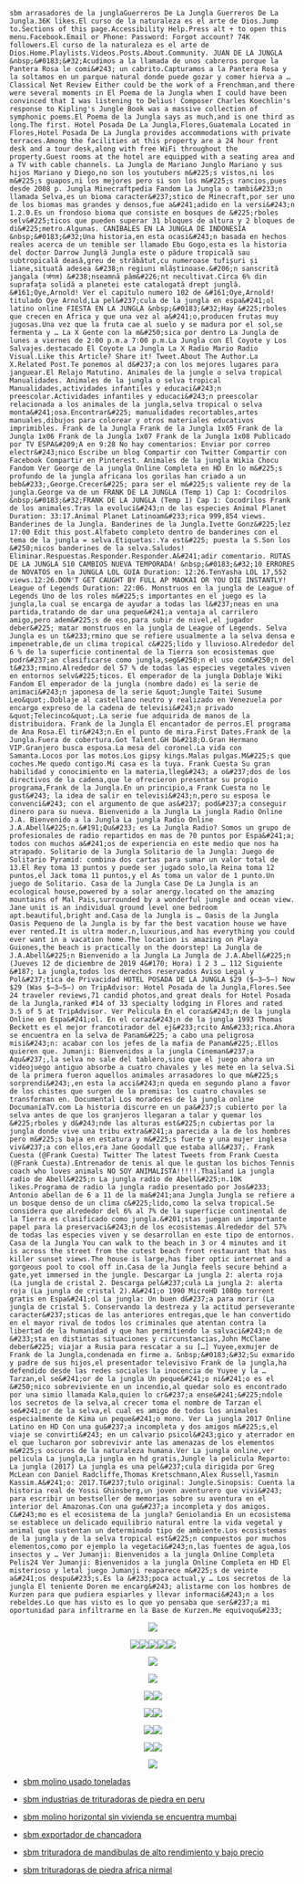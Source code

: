 
```
sbm arrasadores de la junglaGuerreros De La Jungla Guerreros De La Jungla.36K likes.El curso de la naturaleza es el arte de Dios.Jump to.Sections of this page.Accessibility Help.Press alt + to open this menu.Facebook.Email or Phone: Password: Forgot account? 74K followers.El curso de la naturaleza es el arte de Dios.Home.Playlists.Videos.Posts.About.Community. JUAN DE LA JUNGLA &nbsp;&#0183;&#32;Acudimos a la llamada de unos cabreros porque la Pantera Rosa le comi&#243; un cabrito.Capturamos a la Pantera Rosa y la soltamos en un parque natural donde puede gozar y comer hierva a … Classical Net Review Either could be the work of a Frenchman,and there were several moments in El Poema de la Jungla when I could have been convinced that I was listening to Delius! Composer Charles Koechlin's response to Kipling's Jungle Book was a massive collection of symphonic poems.El Poema de la Jungla says as much,and is one third as long.The first. Hotel Posada De La Jungla,Flores,Guatemala Located in Flores,Hotel Posada De La Jungla provides accommodations with private terraces.Among the facilities at this property are a 24 hour front desk and a tour desk,along with free WiFi throughout the property.Guest rooms at the hotel are equipped with a seating area and a TV with cable channels. La Jungla de Mariano Junglo Mariano y sus hijos Mariano y Diego,no son los youtubers m&#225;s vistos,ni los m&#225;s guapos,ni los mejores pero si son los m&#225;s rancios,pues desde 2008 p. Jungla Minecraftpedia Fandom La Jungla o tambi&#233;n llamada Selva,es un bioma caracter&#237;stico de Minecraft,por ser uno de los biomas mas grandes y densos,fue a&#241;adido en la versi&#243;n 1.2.0.Es un frondoso bioma que consiste en bosques de &#225;rboles selv&#225;ticos que pueden superar 31 bloques de altura y 2 bloques de di&#225;metro.Algunas. CANIBALES EN LA JUNGLA DE INDONESIA &nbsp;&#0183;&#32;Una historia,en esta ocasi&#243;n basada en hechos reales acerca de un temible ser llamado Ebu Gogo,esta es la historia del doctor Darrow Junglă Jungla este o pădure tropicală sau subtropicală deasă,greu de străbătut,cu numeroase tufișuri și liane,situată adesea &#238;n regiuni mlăștinoase.&#206;n sanscrită jangala (जंगल) &#238;nseamnă păm&#226;nt necultivat.Circa 6% din suprafața solidă a planetei este catalogată drept junglă. &#161;Oye,Arnold! Ver el capitulo numero 102 de &#161;Oye,Arnold! titulado Oye Arnold,La pel&#237;cula de la jungla en espa&#241;ol latino online FIESTA EN LA JUNGLA &nbsp;&#0183;&#32;Hay &#225;rboles que crecen en Africa y que una vez al a&#241;o,producen frutas muy jugosas.Una vez que la fruta cae al suelo y se madura por el sol,se fermenta y … La X Gente con la m&#250;sica por dentro La Jungla de lunes a viernes de 2:00 p.m.a 7:00 p.m.La Jungla con El Coyote y Los Salvajes.destacado El Coyote La Jungla La X Radio Mario Radio Visual.Like this Article? Share it! Tweet.About The Author.La X.Related Post.Te ponemos al d&#237;a con los mejores lugares para janguear.El Relajo Matutino. Animales de la jungle o selva tropical Manualidades. Animales de la jungla o selva tropical Manualidades,actividades infantiles y educaci&#243;n preescolar.Actividades infantiles y educaci&#243;n preescolar relacionada a los animales de la jungla,selva tropical o selva monta&#241;osa.Encontrar&#225; manualidades recortables,artes manuales,dibujos para colorear y otros materiales educativos imprimibles. Frank de la Jungla Frank de la Jungla 1x05 Frank de la Jungla 1x06 Frank de la Jungla 1x07 Frank de la Jungla 1x08 Publicado por TV ESPA&#209;A en 9:28 No hay comentarios: Enviar por correo electr&#243;nico Escribe un blog Compartir con Twitter Compartir con Facebook Compartir en Pinterest. Animales de la jungla Wikia Chocu Fandom Ver George de la jungla Online Completa en HD En lo m&#225;s profundo de la jungla africana los gorilas han criado a un beb&#233;,George.Crecer&#225; para ser el m&#225;s valiente rey de la jungla.George va de un FRANK DE LA JUNGLA (Temp 1) Cap 1: Cocodrilos &nbsp;&#0183;&#32;FRANK DE LA JUNGLA (Temp 1) Cap 1: Cocodrilos Frank de los animales.Tras la evoluci&#243;n de las especies Animal Planet Duration: 33:17.Animal Planet Latinoam&#233;rica 999,854 views. Banderines de la Jungla. Banderines de la Jungla.Ivette Gonz&#225;lez 17:00 Edit this post.Alfabeto completo dentro de banderines con el tema de la jungla = selva.Etiquetas:.Ya est&#225; puesta la S.Son los &#250;nicos banderines de la selva.Saludos! Eliminar.Respuestas.Responder.Responder.A&#241;adir comentario. RUTAS DE LA JUNGLA S10 CAMBIOS NUEVA TEMPORADA! &nbsp;&#0183;&#32;10 ERRORES de NOVATOS en la JUNGLA LOL GUIA Duration: 12:26.TenYasha LOL 17,552 views.12:26.DON'T GET CAUGHT BY FULL AP MAOKAI OR YOU DIE INSTANTLY! League of Legends Duration: 22:06. Monstruos en la jungla de League of Legends Uno de los roles m&#225;s importantes en el juego es la jungla,la cual se encarga de ayudar a todas las l&#237;neas en una partida,tratando de dar una peque&#241;a ventaja al carrilero amigo,pero adem&#225;s de eso,para subir de nivel,el jugador deber&#225; matar monstruos en la jungla de League of Legends. Selva Jungla es un t&#233;rmino que se refiere usualmente a la selva densa e impenetrable,de un clima tropical c&#225;lido y lluvioso.Alrededor del 6 % de la superficie continental de la Tierra son ecosistemas que podr&#237;an clasificarse como jungla,seg&#250;n el uso com&#250;n del t&#233;rmino.Alrededor del 57 % de todas las especies vegetales viven en entornos selv&#225;ticos. El emperador de la jungla Doblaje Wiki Fandom El emperador de la jungla (nombre dado) es la serie de animaci&#243;n japonesa de la serie &quot;Jungle Taitei Susume Leo&quot;.Doblaje al castellano neutro y realizado en Venezuela por encargo expreso de la cadena de televisi&#243;n privado &quot;Telecinco&quot;.La serie fue adquirida de manos de la distribuidora. Frank de la Jungla El encantador de perros.El programa de Ana Rosa.El tir&#243;n.En el punto de mira.First Dates.Frank de la Jungla.Fuera de cobertura.Got Talent.GH D&#218;O.Gran Hermano VIP.Granjero busca esposa.La mesa del coronel.La vida con Samanta.Locos por las motos.Los gipsy kings.Malas pulgas.M&#225;s que coches.Me quedo contigo.Mi casa es la tuya. Frank Cuesta Su gran habilidad y conocimiento en la materia,lleg&#243; a o&#237;dos de los directivos de la cadena,que le ofrecieron presentar su propio programa,Frank de la Jungla.En un principio,a Frank Cuesta no le gust&#243; la idea de salir en televisi&#243;n,pero su esposa le convenci&#243; con el argumento de que as&#237; pod&#237;a conseguir dinero para su nueva. Bienvenido a la Jungla La jungla Radio Online J.A. Bienvenido a la Jungla La jungla Radio Online J.A.Abell&#225;n.&#191;Qu&#233; es La Jungla Radio? Somos un grupo de profesionales de radio repartidos en mas de 70 puntos por Espa&#241;a; todos con muchos a&#241;os de experiencia en este medio que nos ha atrapado. Solitario de la Jungla Solitario de la Jungla: Juego de Solitario Pyramid: combina dos cartas para sumar un valor total de 13.El Rey toma 13 puntos y puede ser jugado solo,la Reina toma 12 puntos,el Jack toma 11 puntos,y el As toma un valor de 1 punto.Un juego de Solitario. Casa de la Jungla Case De La Jungla is an ecological house,powered by a solar anergy.located on the amazing mountains of Mal Pais,surrounded by a wonderful jungle and ocean view. Jane unit is an individual ground level one bedroom apt.beautiful,bright and.Casa de la Jungla is … Oasis de la Jungla Oasis Pequeno de la Jungla is by far the best vacation house we have ever rented.It is ultra moder.n,luxurious,and has everything you could ever want in a vacation home.The location is amazing on Playa Guiones,the beach is practically on the doorstep! La Jungla de J.A.Abell&#225;n Bienvenido a la Jungla La Jungla de J.A.Abell&#225;n (Jueves 12 de diciembre de 2019 4&#170; Hora) 1 2 3 … 112 Siguiente &#187; La jungla,todos los derechos reservados Aviso Legal y Pol&#237;tica de Privacidad HOTEL POSADA DE LA JUNGLA $29 ($̶3̶5̶) Now $29 (Was $̶3̶5̶) on TripAdvisor: Hotel Posada de la Jungla,Flores.See 24 traveler reviews,71 candid photos,and great deals for Hotel Posada de la Jungla,ranked #14 of 33 specialty lodging in Flores and rated 3.5 of 5 at TripAdvisor. Ver Pelicula En el coraz&#243;n de la jungla Online en Espa&#241;ol. En el coraz&#243;n de la jungla 1993 Thomas Beckett es el mejor francotirador del ej&#233;rcito Am&#233;rica.Ahora se encuentra en la selva de Panam&#225; a cabo una peligrosa misi&#243;n: acabar con los jefes de la mafia de Panam&#225;.Ellos quieren que. Jumanji: Bienvenidos a la jungla Cineman&#237;a Aqu&#237;,la selva no sale del tablero,sino que el juego ahora un videojuego antiguo absorbe a cuatro chavales y les mete en la selva.Si de la primera fueron aquellos animales arrasadores lo que m&#225;s sorprendi&#243;,en esta la acci&#243;n queda en segundo plano a favor de los chistes que surgen de la premisa: los cuatro chavales se transforman en. Documental Los moradores de la jungla online DocumaniaTV.com La historia discurre en un pa&#237;s cubierto por la selva antes de que los granjeros llegaran a talar y quemar los &#225;rboles y d&#243;nde las alturas est&#225;n cubiertas por la jungla donde vive una tribu extra&#241;a parecida a la de los hombres pero m&#225;s baja en estatura y m&#225;s fuerte y una mujer inglesa viv&#237;a con ellos,era Jane Goodall que estaba all&#237;. Frank Cuesta (@Frank Cuesta) Twitter The latest Tweets from Frank Cuesta (@Frank Cuesta).Entrenador de tenis al que le gustan los bichos Tennis coach who loves animals NO SOY ANIMALISTA!!!!!.Thailand La jungla radio de Abell&#225;n La jungla radio de Abell&#225;n.10K likes.Programa de radio la jungla radio presentado por Jos&#233; Antonio abellan de 6 a 11 de la ma&#241;ana Jungla Jungla se refiere a un bosque denso de un clima c&#225;lido,como la selva tropical.Se considera que alrededor del 6% al 7% de la superficie continental de la Tierra es clasificado como jungla.&#201;stas juegan un importante papel para la preservaci&#243;n de los ecosistemas.Alrededor del 57% de todas las especies viven y se desarrollan en este tipo de entornos. Casa de la Jungla You can walk to the beach in 3 or 4 minutes and it is across the street from the cutest beach front restaurant that has killer sunset views.The house is large,has fiber optic internet and a gorgeous pool to cool off in.Casa de la Jungla feels secure behind a gate,yet immersed in the jungle. Descargar La jungla 2: alerta roja (La jungla de cristal 2. Descarga pel&#237;cula La jungla 2: alerta roja (La jungla de cristal 2).A&#241;o 1990 MicroHD 1080p torrent gratis en Espa&#241;ol La jungla: Un buen d&#237;a para morir (La jungla de cristal 5. Conservando la destreza y la actitud perseverante caracter&#237;sticas de las anteriores entregas,que le han convertido en el mayor rival de todos los criminales que atentan contra la libertad de la humanidad y que han permitiendo la salvaci&#243;n de &#233;sta en distintas situaciones y circunstancias,John McClane deber&#225; viajar a Rusia para rescatar a su […] Yuyee,exmujer de Frank de la Jungla,condenada en firme a. &nbsp;&#0183;&#32;Su exmarido y padre de sus hijos,el presentador televisivo Frank de la jungla,ha defendido desde las redes sociales la inocencia de Yuyee y la … Tarzan,el se&#241;or de la jungla Un peque&#241;o ni&#241;o es el &#250;nico sobreviviente en un incendio,al quedar solo es encontrado por una simio llamada Kala,quien lo cr&#237;a ense&#241;&#225;ndole los secretos de la selva,al crecer toma el nombre de Tarzan el se&#241;or de la selva,el cual es amigo de todos los animales especialmente de Kima un peque&#241;o mono. Ver La jungla 2017 Online Latino en HD Con una gu&#237;a incompleta y dos amigos m&#225;s,el viaje se convirti&#243; en un calvario psicol&#243;gico y aterrador en el que lucharon por sobrevivir ante las amenazas de los elementos m&#225;s oscuros de la naturaleza humana.Ver La jungla online,ver pelicula La jungla,La jungla en hd gratis,Jungle la pelicula Reparto: La jungla (2017) La jungla es una pel&#237;cula dirigida por Greg McLean con Daniel Radcliffe,Thomas Kretschmann,Alex Russell,Yasmin Kassim.A&#241;o: 2017.T&#237;tulo original: Jungle.Sinopsis: Cuenta la historia real de Yossi Ghinsberg,un joven aventurero que vivi&#243; para escribir un bestseller de memorias sobre su aventura en el interior del Amazonas.Con una gu&#237;a incompleta y dos amigos. C&#243;mo es el ecosistema de la jungla? Geniolandia En un ecosistema se establece un delicado equilibrio natural entre la vida vegetal y animal que sustentan un determinado tipo de ambiente.Los ecosistemas de la jungla y de la selva tropical est&#225;n compuestos por muchos elementos,como por ejemplo la vegetaci&#243;n,las fuentes de agua,los insectos y … Ver Jumanji: Bienvenidos a la jungla Online Completa Pelis24 Ver Jumanji: Bienvenidos a la jungla Online Completa en HD El misterioso y letal juego Jumanji reaparece m&#225;s de veinte a&#241;os despu&#233;s.Es la &#233;poca actual,y … Los secretos de la jungla El teniente Doren me encarg&#243; alistarme con los hombres de Kurzen para que pudiera espiarles y llevar informaci&#243;n a los rebeldes.Lo que has visto es lo que yo pensaba que ser&#237;a mi oportunidad para infiltrarme en la Base de Kurzen.Me equivoqu&#233; 
```

<div align="center">

<a href="https://es-crusher.shibang-china.com/github&k=sbm+arrasadores+de+la+jungla"><img src="https://static.shibang-china.com/es/crusher/logo.jpg"></a>

<a href="https://es-crusher.shibang-china.com/github&k=sbm+arrasadores+de+la+jungla"><img src="https://static.shibang-china.com/es/crusher/index.jpg"></a><a href="https://es-crusher.shibang-china.com/material.htmlgithub&k=sbm+arrasadores+de+la+jungla"><img src="https://static.shibang-china.com/es/crusher/material.jpg"></a><a href="https://es-crusher.shibang-china.com/application.htmlgithub&k=sbm+arrasadores+de+la+jungla"><img src="https://static.shibang-china.com/es/crusher/application.jpg"></a><a href="https://es-crusher.shibang-china.com/aboutus.htmlgithub&k=sbm+arrasadores+de+la+jungla"><img src="https://static.shibang-china.com/es/crusher/aboutus.jpg"></a><a href="https://es-crusher.shibang-china.com/contact.htmlgithub&k=sbm+arrasadores+de+la+jungla"><img src="https://static.shibang-china.com/es/crusher/contact.jpg"></a>

<a href="https://es-crusher.shibang-china.com/github&k=sbm+arrasadores+de+la+jungla"><img src="https://static.shibang-china.com/es/crusher/banner.jpg"></a>

<a href="https://swt.shibang-china.com/github&k=sbm+arrasadores+de+la+jungla"><img src="https://static.shibang-china.com/es/crusher/text.jpg"></a>

<a href="https://swt.shibang-china.com/github&k=sbm+arrasadores+de+la+jungla"><img src="https://static.shibang-china.com/es/crusher/chat.jpg"></a><a href="https://es-crusher.shibang-china.com/contact.htmlgithub&k=sbm+arrasadores+de+la+jungla"><img src="https://static.shibang-china.com/es/crusher/message.jpg"></a>

<a href="https://es-crusher.shibang-china.com/products/pe.htmlgithub&k=sbm+arrasadores+de+la+jungla"><img src="https://static.shibang-china.com/es/crusher/pe.jpg"></a><a href="https://es-crusher.shibang-china.com/products/pf.htmlgithub&k=sbm+arrasadores+de+la+jungla"><img src="https://static.shibang-china.com/es/crusher/pf.jpg"></a>

<a href="https://es-crusher.shibang-china.com/products/hpt.htmlgithub&k=sbm+arrasadores+de+la+jungla"><img src="https://static.shibang-china.com/es/crusher/hpt.jpg"></a><a href="https://es-crusher.shibang-china.com/products/vsi.htmlgithub&k=sbm+arrasadores+de+la+jungla"><img src="https://static.shibang-china.com/es/crusher/vsi.jpg"></a>

<a href="https://es-crusher.shibang-china.com/products/klv.htmlgithub&k=sbm+arrasadores+de+la+jungla"><img src="https://static.shibang-china.com/es/crusher/klv.jpg"></a><a href="https://es-crusher.shibang-china.com/products/portable.htmlgithub&k=sbm+arrasadores+de+la+jungla"><img src="https://static.shibang-china.com/es/crusher/portable.jpg"></a>

<a href="https://swt.shibang-china.com/github&k=sbm+arrasadores+de+la+jungla"><img src="https://static.shibang-china.com/es/crusher/case.jpg"></a>

</div>


* [sbm molino usado toneladas](sbm%20molino%20usado%20toneladas.md)

* [sbm industrias de trituradoras de piedra en peru](sbm%20industrias%20de%20trituradoras%20de%20piedra%20en%20peru.md)

* [sbm molino horizontal sin vivienda se encuentra mumbai](sbm%20molino%20horizontal%20sin%20vivienda%20se%20encuentra%20mumbai.md)

* [sbm exportador de chancadora](sbm%20exportador%20de%20chancadora.md)

* [sbm trituradora de mandíbulas de alto rendimiento y bajo precio](sbm%20trituradora%20de%20mand%C3%ADbulas%20de%20alto%20rendimiento%20y%20bajo%20precio.md)

* [sbm trituradoras de piedra africa nirmal](sbm%20trituradoras%20de%20piedra%20africa%20nirmal.md)